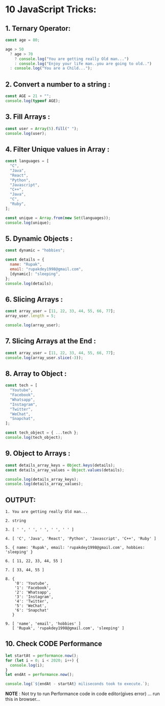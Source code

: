 # 10 JavaScript Tricks:

## 1. Ternary Operator:

```javascript
const age = 80;

age > 50
  ? age > 70
    ? console.log("You are getting really Old man...")
    : console.log("Enjoy your life man..you are going to old..")
  : console.log("You are a Child...");
```

## 2. Convert a number to a string :

```javascript
const AGE = 21 + "";
console.log(typeof AGE);
```

## 3. Fill Arrays :

```javascript
const user = Array(5).fill(" ");
console.log(user);
```

## 4. Filter Unique values in Array :

```javascript
const languages = [
  "C",
  "Java",
  "React",
  "Python",
  "Javascript",
  "C++",
  "Java",
  "C",
  "Ruby",
];

const unique = Array.from(new Set(languages));
console.log(unique);
```

## 5. Dynamic Objects :

```javascript
const dynamic = "hobbies";

const details = {
  name: "Rupak",
  email: "rupakdey1998@gmail.com",
  [dynamic]: "sleeping",
};
console.log(details);
```

## 6. Slicing Arrays :

```javascript
const array_user = [11, 22, 33, 44, 55, 66, 77];
array_user.length = 5;

console.log(array_user);
```

## 7. Slicing Arrays at the End :

```javascript
const array_user = [11, 22, 33, 44, 55, 66, 77];
console.log(array_user.slice(-3));
```

## 8. Array to Object :

```javascript
const tech = [
  "Youtube",
  "Facebook",
  "Whatsapp",
  "Instagram",
  "Twitter",
  "WeChat",
  "Snapchat",
];

const tech_object = { ...tech };
console.log(tech_object);
```

## 9. Object to Arrays :

```javascript
const details_array_keys = Object.keys(details);
const details_array_values = Object.values(details);

console.log(details_array_keys);
console.log(details_array_values);
```

## OUTPUT:

```
1. You are getting really Old man...

2. string

3. [ ' ', ' ', ' ', ' ', ' ' ]

4. [ 'C', 'Java', 'React', 'Python', 'Javascript', 'C++', 'Ruby' ]

5. { name: 'Rupak', email: 'rupakdey1998@gmail.com', hobbies: 'sleeping' }

6. [ 11, 22, 33, 44, 55 ]

7. [ 33, 44, 55 ]

8. {
    '0': 'Youtube',
    '1': 'Facebook',
    '2': 'Whatsapp',
    '3': 'Instagram',
    '4': 'Twitter',
    '5': 'WeChat',
    '6': 'Snapchat'
   }

9. [ 'name', 'email', 'hobbies' ]
   [ 'Rupak', 'rupakdey1998@gmail.com', 'sleeping' ]
```

## 10. Check CODE Performance

```javascript
let startAt = performance.now();
for (let i = 0; i < 2020; i++) {
  console.log(i);
}
let endAt = performance.now();

console.log(`${endAt - startAt} miliseconds took to execute.`);
```

**NOTE** : Not try to run Performance code in code editor(gives error) ... run this in browser...
